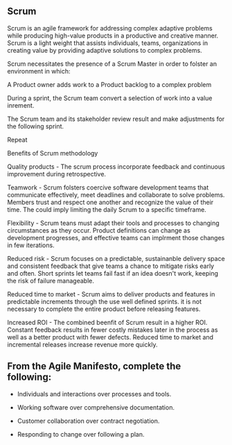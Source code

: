 ## Scrum
Scrum is an agile framework for addressing complex adaptive problems while producing high-value products in a productive and creative manner. Scrum is a light weight that assists individuals, teams, organizations in creating value by providing adaptive solutions to complex problems.

Scrum necessitates the presence of a Scrum Master in order to folster an environment in which:

A Product owner adds work to a Product backlog to a complex problem

During a sprint, the Scrum team convert a selection of work into a value inrement.

The Scrum team and its stakeholder review result and make adjustments for the following sprint.

Repeat

Benefits of Scrum methodology

Quality products - The scrum process incorporate feedback and continuous improvement during retrospective.

Teamwork - Scrum folsters coercive software development teams that communicate effectively, meet deadlines and collaborate to solve problems. Members trust and respect one another and recognize the value of their time. The could imply limiting the daily Scrum to a specific timeframe.

Flexibility - Scrum teans must adapt their tools and processes to changing circumstances as they occur. Product definitions can change as development progresses, and effective teams can implrment those changes in few iterations.

Reduced risk - Scrum focuses on a predictable, sustainanble delivery space and consistent feedback that give teams a chance to mitigate risks early and often. Short sprints let teams fail fast if an idea doesn't work, keeping the risk of failure manageable.

Reduced time to market - Scrum aims to deliver products and features in predictable increments through the use well defined sprints. it is not necessary to complete the entire product before releasing features.

Increased ROI - The combined beenfit of Scrum result in a higher ROI. Constant feedback results in fewer costly mistakes later in the process as well as a better product with fewer defects. Reduced time to market and incremental releases increase revenue more quickly.

##  From the Agile Manifesto, complete the following:
* Individuals and interactions over processes and tools.

* Working software over comprehensive documentation.

* Customer collaboration over contract negotiation.

* Responding to change over following a plan.